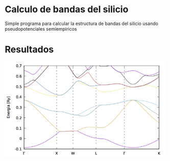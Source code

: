 # Calculo de bandas del silicio
Simple programa para calcular la estructura de bandas 
del silicio usando pseudopotenciales semiempiricos

# Resultados
![bands](https://raw.githubusercontent.com/krvajal/empiric-silicon/master/figs/fig1.png)
